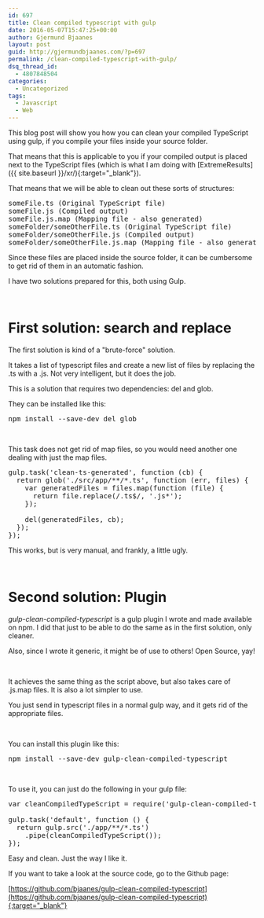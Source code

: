 ```yaml
---
id: 697
title: Clean compiled typescript with gulp
date: 2016-05-07T15:47:25+00:00
author: Gjermund Bjaanes
layout: post
guid: http://gjermundbjaanes.com/?p=697
permalink: /clean-compiled-typescript-with-gulp/
dsq_thread_id:
  - 4807848504
categories:
  - Uncategorized
tags:
  - Javascript
  - Web
---
```

This blog post will show you how you can clean your compiled TypeScript using gulp, if you compile your files inside your source folder.

<!--more-->

That means that this is applicable to you if your compiled output is placed next to the TypeScript files (which is what I am doing with [ExtremeResults]({{ site.baseurl }}/xr/){:target="_blank"}).

That means that we will be able to clean out these sorts of structures:

<pre class="nums:false nums-toggle:false lang:default highlight:0 decode:true">
someFile.ts (Original TypeScript file)
someFile.js (Compiled output)
someFile.js.map (Mapping file - also generated)
someFolder/someOtherFile.ts (Original TypeScript file)
someFolder/someOtherFile.js (Compiled output)
someFolder/someOtherFile.js.map (Mapping file - also generated)
</pre>

Since these files are placed inside the source folder, it can be cumbersome to get rid of them in an automatic fashion.

I have two solutions prepared for this, both using Gulp.

&nbsp;

# First solution: search and replace

The first solution is kind of a "brute-force" solution. 

It takes a list of typescript files and create a new list of files by replacing the .ts with a .js. 
Not very intelligent, but it does the job.

This is a solution that requires two dependencies: del and glob.

They can be installed like this:

<pre class="lang:sh decode:true ">
npm install --save-dev del glob
</pre>

&nbsp;

This task does not get rid of map files, so you would need another one dealing with just the map files.

<pre class="lang:js decode:true ">
gulp.task('clean-ts-generated', function (cb) {
  return glob('./src/app/**/*.ts', function (err, files) {
    var generatedFiles = files.map(function (file) {
      return file.replace(/.ts$/, '.js*');
    });

    del(generatedFiles, cb);
  });
});
</pre>

This works, but is very manual, and frankly, a little ugly.

&nbsp;

# Second solution: Plugin

_gulp-clean-compiled-typescript_ is a gulp plugin I wrote and made available on npm. I did that just to be able to do the same as in the first solution, only cleaner.

Also, since I wrote it generic, it might be of use to others! Open Source, yay!

&nbsp;

It achieves the same thing as the script above, but also takes care of .js.map files. It is also a lot simpler to use.

You just send in typescript files in a normal gulp way, and it gets rid of the appropriate files.

&nbsp;

You can install this plugin like this:

<pre class="lang:sh decode:true ">npm install --save-dev gulp-clean-compiled-typescript</pre>

&nbsp;

To use it, you can just do the following in your gulp file:

<pre class="lang:js decode:true ">
var cleanCompiledTypeScript = require('gulp-clean-compiled-typescript');

gulp.task('default', function () {
  return gulp.src('./app/**/*.ts')
    .pipe(cleanCompiledTypeScript());
});
</pre>

Easy and clean. Just the way I like it.

If you want to take a look at the source code, go to the Github page:

[https://github.com/bjaanes/gulp-clean-compiled-typescript](https://github.com/bjaanes/gulp-clean-compiled-typescript){:target="_blank"} 
